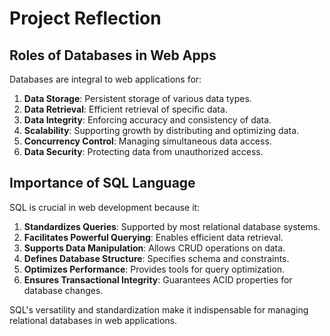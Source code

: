 # Project Reflection

## Roles of Databases in Web Apps

Databases are integral to web applications for:

1. **Data Storage**: Persistent storage of various data types.
2. **Data Retrieval**: Efficient retrieval of specific data.
3. **Data Integrity**: Enforcing accuracy and consistency of data.
4. **Scalability**: Supporting growth by distributing and optimizing data.
5. **Concurrency Control**: Managing simultaneous data access.
6. **Data Security**: Protecting data from unauthorized access.

## Importance of SQL Language

SQL is crucial in web development because it:

1. **Standardizes Queries**: Supported by most relational database systems.
2. **Facilitates Powerful Querying**: Enables efficient data retrieval.
3. **Supports Data Manipulation**: Allows CRUD operations on data.
4. **Defines Database Structure**: Specifies schema and constraints.
5. **Optimizes Performance**: Provides tools for query optimization.
6. **Ensures Transactional Integrity**: Guarantees ACID properties for database changes.

SQL's versatility and standardization make it indispensable for managing relational databases in web applications.
